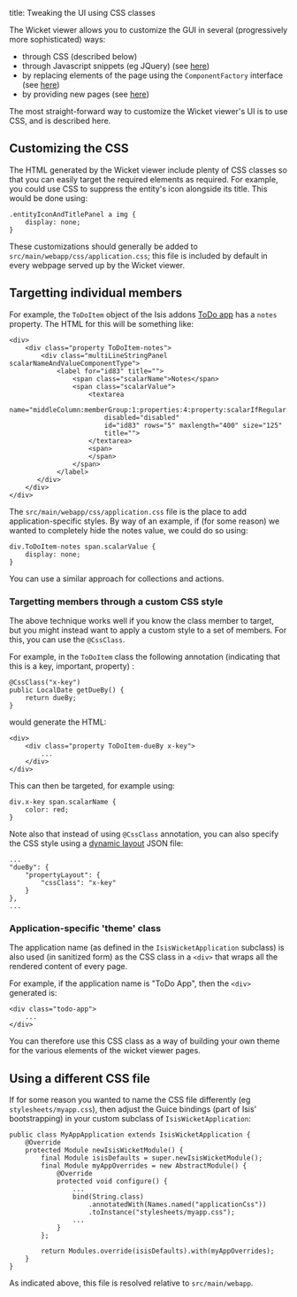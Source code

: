 title: Tweaking the UI using CSS classes

The Wicket viewer allows you to customize the GUI in several (progressively more sophisticated) ways:

* through CSS (described below)
* through Javascript snippets (eg JQuery) (see [here](./how-to-tweak-the-ui-using-javascript.html))
* by replacing elements of the page using the `ComponentFactory` interface (see [here](./customizing-the-viewer.html))
* by providing new pages (see [here](./custom-pages.html))

The most straight-forward way to customize the Wicket viewer's UI is to use CSS, and is described here.

## Customizing the CSS

The HTML generated by the Wicket viewer include plenty of CSS classes so that you can easily target the required elements as required.  For example, you could use CSS to suppress the entity's icon alongside its title.  This would be done using:

    .entityIconAndTitlePanel a img {
    	display: none;
    }

These customizations should generally be added to `src/main/webapp/css/application.css`; this file is included by default in every webpage served up by the Wicket viewer.

## Targetting individual members

For example, the `ToDoItem` object of the Isis addons [ToDo app](../../../intro/getting-started/quickstart-archetype.html) has a `notes` property.  The HTML for this will be something like:

    <div>
        <div class="property ToDoItem-notes">
            <div class="multiLineStringPanel scalarNameAndValueComponentType">
                <label for="id83" title="">
                    <span class="scalarName">Notes</span>
                    <span class="scalarValue">
                        <textarea
                            name="middleColumn:memberGroup:1:properties:4:property:scalarIfRegular:scalarValue" 
                            disabled="disabled" 
                            id="id83" rows="5" maxlength="400" size="125" 
                            title="">
                        </textarea>
                        <span>
                        </span>
                    </span>
                </label>
           </div>
        </div>
    </div>
    

The `src/main/webapp/css/application.css` file is the place to add application-specific styles.  By way of an example, if (for some reason) we wanted to completely hide the notes value, we could do so using:

    div.ToDoItem-notes span.scalarValue {
        display: none;
    }

You can use a similar approach for collections and actions.


### Targetting members through a custom CSS style

The above technique works well if you know the class member to target, but you might instead want to apply a custom style to a set of members.  For this, you can use the `@CssClass`.

For example, in the `ToDoItem` class the following annotation (indicating that this is a key, important, property) :

    @CssClass("x-key")
    public LocalDate getDueBy() {
        return dueBy;
    }

would generate the HTML:

    <div>
        <div class="property ToDoItem-dueBy x-key">
            ...
        </div>
    </div>

This can then be targeted, for example using:

    div.x-key span.scalarName {
    	color: red;
    }


Note also that instead of using `@CssClass` annotation, you can also specify the CSS style using a [dynamic layout](./dynamic-layouts.html) JSON file:

    ...
    "dueBy": {
        "propertyLayout": {
            "cssClass": "x-key"
        }
    },
    ...


### Application-specific 'theme' class

The application name (as defined in the `IsisWicketApplication` subclass) is also used (in sanitized form) as the CSS class in a `<div>` that wraps all the rendered content of every page.

For example, if the application name is "ToDo App", then the `<div>` generated is:

    <div class="todo-app">
        ...
    </div>

You can therefore use this CSS class as a way of building your own theme for the various elements of the wicket viewer pages.

## Using a different CSS file

If for some reason you wanted to name the CSS file differently (eg `stylesheets/myapp.css`), then adjust the Guice bindings (part of Isis' bootstrapping) in your custom subclass of `IsisWicketApplication`:

    public class MyAppApplication extends IsisWicketApplication {
        @Override
        protected Module newIsisWicketModule() {
            final Module isisDefaults = super.newIsisWicketModule();
            final Module myAppOverrides = new AbstractModule() {
                @Override
                protected void configure() {
                    ...
                    bind(String.class)
                        .annotatedWith(Names.named("applicationCss"))
                        .toInstance("stylesheets/myapp.css");
                    ...
                }
            };
    
            return Modules.override(isisDefaults).with(myAppOverrides);
        }
    }

As indicated above, this file is resolved relative to `src/main/webapp`.

